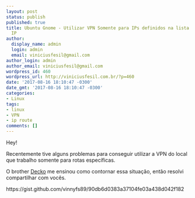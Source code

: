 ```yaml
---
layout: post
status: publish
published: true
title: Ubuntu Gnome - Utilizar VPN Somente para IPs definidos na lista de rotas de
  IP
author:
  display_name: admin
  login: admin
  email: viniciusfesil@gmail.com
author_login: admin
author_email: viniciusfesil@gmail.com
wordpress_id: 460
wordpress_url: http://viniciusfesil.com.br/?p=460
date: '2017-08-16 18:10:47 -0300'
date_gmt: '2017-08-16 18:10:47 -0300'
categories:
- Linux
tags:
- linux
- VPN
- ip route
comments: []
---
```

<p>Hey!</p>
<p>Recentemente tive alguns problemas para conseguir utilizar a VPN do local que trabalho somente para rotas espec&iacute;ficas.</p>
<p>O brother&nbsp;<a href="https://github.com/decko">Decko</a>&nbsp;me ensinou como contornar essa situa&ccedil;&atilde;o, ent&atilde;o resolvi compartilhar com voc&ecirc;s.</p>
<p>https://gist.github.com/vinnyfs89/90db6d0383a37104fe03a438d042f182</p>
